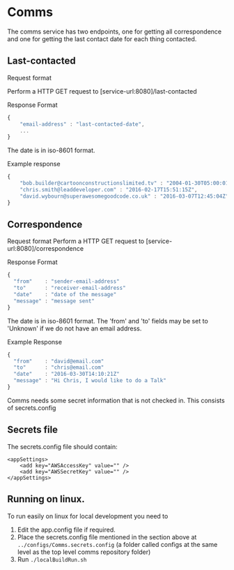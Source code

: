 # Comms
The comms service has two endpoints, one for getting all correspondence and one for getting the last contact date for each thing contacted.

## Last-contacted
Request format

Perform a HTTP GET request to [service-url:8080]/last-contacted

Response Format
````javascript
{
    "email-address" : "last-contacted-date",
    ...
}
````
The date is in iso-8601 format.

Example response
````javascript
{
    "bob.builder@cartoonconstructionslimited.tv" : "2004-01-30T05:00:01Z",
    "chris.smith@leaddeveloper.com" : "2016-02-17T15:51:15Z",
    "david.wybourn@superawesomegoodcode.co.uk" : "2016-03-07T12:45:04Z"
}
````

## Correspondence
Request format
Perform a HTTP GET request to [service-url:8080]/correspondence

Response Format
````javascript
{
  "from"    : "sender-email-address"
  "to"      : "receiver-email-address"
  "date"    : "date of the message"
  "message" : "message sent"
}
````

The date is in iso-8601 format.
The 'from' and 'to' fields may be set to 'Unknown' if we do not have an email address.

Example Response
````javascript
{
  "from"    : "david@email.com"
  "to"      : "chris@email.com"
  "date"    : "2016-03-30T14:10:21Z"
  "message" : "Hi Chris, I would like to do a Talk"
}
````

Comms needs some secret information that is not checked in.  This consists of secrets.config

Secrets file
---
The secrets.config file should contain:
```
<appSettings>
    <add key="AWSAccessKey" value="" />
    <add key="AWSSecretKey" value="" />
</appSettings>
```

## Running on linux.
To run easily on linux for local development you need to
1. Edit the app.config file if required.
2. Place the secrets.config file mentioned in the section above at `../configs/Comms.secrets.config` (a folder called configs at the same level as the top level comms repository folder)
3. Run `./localBuildRun.sh`
